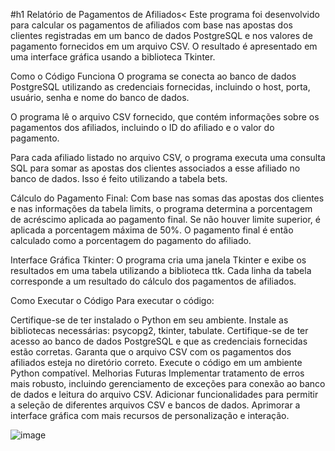 #h1 Relatório de Pagamentos de Afiliados<
Este programa foi desenvolvido para calcular os pagamentos de afiliados com base nas apostas dos clientes registradas em um banco de dados PostgreSQL e nos valores de pagamento fornecidos em um arquivo CSV. 
O resultado é apresentado em uma interface gráfica usando a biblioteca Tkinter.

Como o Código Funciona
O programa se conecta ao banco de dados PostgreSQL utilizando as credenciais fornecidas, incluindo o host, porta, usuário, senha e nome do banco de dados.

O programa lê o arquivo CSV fornecido, que contém informações sobre os pagamentos dos afiliados, incluindo o ID do afiliado e o valor do pagamento.

Para cada afiliado listado no arquivo CSV, o programa executa uma consulta SQL para somar as apostas dos clientes associados a esse afiliado no banco de dados. Isso é feito utilizando a tabela bets.

Cálculo do Pagamento Final: Com base nas somas das apostas dos clientes e nas informações da tabela limits, o programa determina a porcentagem de acréscimo aplicada ao pagamento final. 
Se não houver limite superior, é aplicada a porcentagem máxima de 50%. O pagamento final é então calculado como a porcentagem do pagamento do afiliado.

Interface Gráfica Tkinter: O programa cria uma janela Tkinter e exibe os resultados em uma tabela utilizando a biblioteca ttk. Cada linha da tabela corresponde a um resultado do cálculo dos pagamentos de afiliados.

Como Executar o Código
Para executar o código:

Certifique-se de ter instalado o Python em seu ambiente.
Instale as bibliotecas necessárias: psycopg2, tkinter, tabulate.
Certifique-se de ter acesso ao banco de dados PostgreSQL e que as credenciais fornecidas estão corretas.
Garanta que o arquivo CSV com os pagamentos dos afiliados esteja no diretório correto.
Execute o código em um ambiente Python compatível.
Melhorias Futuras
Implementar tratamento de erros mais robusto, incluindo gerenciamento de exceções para conexão ao banco de dados e leitura do arquivo CSV.
Adicionar funcionalidades para permitir a seleção de diferentes arquivos CSV e bancos de dados.
Aprimorar a interface gráfica com mais recursos de personalização e interação.



![image](https://github.com/GusttavoBuenno/Bet-Dados/assets/97835681/e2dc8cfc-7033-45a0-bc61-57e6ceb9c140)
